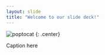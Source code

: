 ```yaml
---
layout: slide
title: "Welcome to our slide deck!"
---
```


![poptocat](https://octodex.github.com/images/poptocat.png)
{: .center}

Caption here
